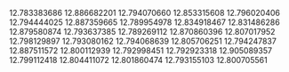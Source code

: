 12.783383686
12.886682201
12.794070660
12.853315608
12.796020406
12.794444025
12.887359665
12.789954978
12.834918467
12.831486286
12.879580874
12.793637385
12.789269112
12.870860396
12.807017952
12.798129897
12.793080162
12.794068639
12.805706251
12.794247837
12.887511572
12.800112939
12.792998451
12.792923318
12.905089357
12.799112418
12.804411072
12.801860474
12.793155103
12.800705561
